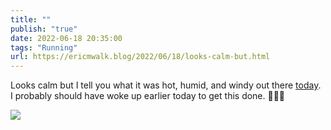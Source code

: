 ```yaml
---
title: ""
publish: "true"
date: 2022-06-18 20:35:00
tags: "Running"
url: https://ericmwalk.blog/2022/06/18/looks-calm-but.html
---
```


Looks calm but I tell you what it was hot, humid, and windy out there [today](http://www.strava.com/activities/7330950336). I probably should have woke up earlier today to get this done. 🏃🏻‍♂️

![](https://ericmwalk.blog/uploads/2022/4303db8e12.jpg)